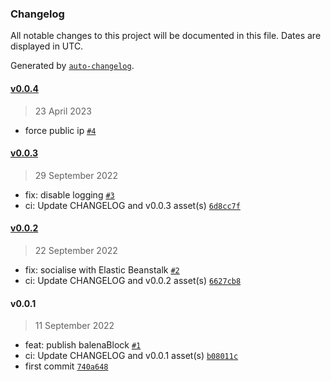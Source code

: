 ### Changelog

All notable changes to this project will be documented in this file. Dates are displayed in UTC.

Generated by [`auto-changelog`](https://github.com/CookPete/auto-changelog).

#### [v0.0.4](https://github.com/belodetek/unzoner-dashboard/compare/v0.0.3...v0.0.4)

> 23 April 2023

- force public ip [`#4`](https://github.com/belodetek/unzoner-dashboard/pull/4)

#### [v0.0.3](https://github.com/belodetek/unzoner-dashboard/compare/v0.0.2...v0.0.3)

> 29 September 2022

- fix: disable logging [`#3`](https://github.com/belodetek/unzoner-dashboard/pull/3)
- ci: Update CHANGELOG and v0.0.3 asset(s) [`6d8cc7f`](https://github.com/belodetek/unzoner-dashboard/commit/6d8cc7f16399beec0838461c00a4be9ba8da5461)

#### [v0.0.2](https://github.com/belodetek/unzoner-dashboard/compare/v0.0.1...v0.0.2)

> 22 September 2022

- fix: socialise with Elastic Beanstalk [`#2`](https://github.com/belodetek/unzoner-dashboard/pull/2)
- ci: Update CHANGELOG and v0.0.2 asset(s) [`6627cb8`](https://github.com/belodetek/unzoner-dashboard/commit/6627cb8500745be8cdb577cfb7558e464d1f1ae9)

#### v0.0.1

> 11 September 2022

- feat: publish balenaBlock [`#1`](https://github.com/belodetek/unzoner-dashboard/pull/1)
- ci: Update CHANGELOG and v0.0.1 asset(s) [`b08011c`](https://github.com/belodetek/unzoner-dashboard/commit/b08011c8ab6ebdb9c0b5173fe4efd3c043e087d6)
- first commit [`740a648`](https://github.com/belodetek/unzoner-dashboard/commit/740a648cd46319f1a28c21933586e37bc3c8253d)
